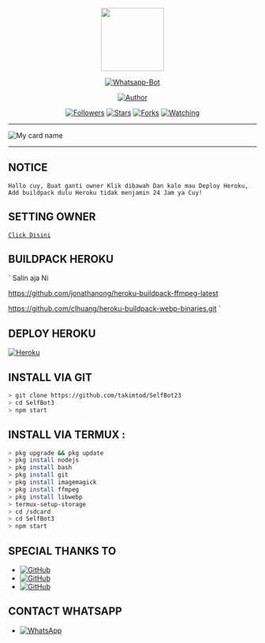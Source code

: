 <p align="center">
<img src="https://telegra.ph/file/c25a24e9dcdc935c42c8b.jpg/revision/latest/top-crop/width/300/height/300?cb=20190417164406" width="128" height="128"/>
</p>
<p align="center">
<a href="#"><img title="Whatsapp-Bot" src="https://img.shields.io/badge/SelfBot3-green?colorA=%23ff0000&colorB=%23017e40&style=for-the-badge"></a>
</p>
<p align="center">
<a href="https://github.com/takimtod"><img title="Author" src="https://img.shields.io/badge/Author-T A K I M-red.svg?style=for-the-badge&logo=github"></a>
</p>
<p align="center">
<a href="https://github.com/takimtod/followers"><img title="Followers" src="https://img.shields.io/github/followers/takimtod?color=blue&style=flat-square"></a>
<a href="https://github.com/takimtod/SelfBot3/stargazers/"><img title="Stars" src="https://img.shields.io/github/stars/takimtod/SelfBot3?color=red&style=flat-square"></a>
<a href="https://github.com/takimtod/SelfBot3/network/members"><img title="Forks" src="https://img.shields.io/github/forks/takimtod/SelfBot3?color=red&style=flat-square"></a>
<a href="https://github.com/takimtod/SelfBot3/watchers"><img title="Watching" src="https://img.shields.io/github/watchers/takimtod/SelfBot3?label=Watchers&color=blue&style=flat-square"></a>

--------

![My card name](https://cardivo.vercel.app/api?name=takimtod&description=DOOOR,%20WELCOME%20TO%20di%20github%20takimtod%20&image=https://telegra.ph/file/c25a24e9dcdc935c42c8b.jpg?v=4&backgroundColor=%23ecf0f1&instagram=zyee_ez&github=takimtod&pattern=leaf&colorPattern=%23eaeaea)

 ---------

## NOTICE

`
Hallo cuy, Buat ganti owner Klik dibawah
Dan kalo mau Deploy Heroku, Add buildpack dulu
Heroku tidak menjamin 24 Jam ya Cuy!
`

## SETTING OWNER

[`Click Disini`](https://github.com/takimtod/SelfBot3/blob/master/settings.json)

## BUILDPACK HEROKU

`
Salin aja Ni

https://github.com/jonathanong/heroku-buildpack-ffmpeg-latest

https://github.com/clhuang/heroku-buildpack-webp-binaries.git
`

## DEPLOY HEROKU

[![Heroku](https://www.herokucdn.com/deploy/button.svg)](https://dashboard.heroku.com/new?template=https%3A%2F%2Fgithub.com%2takimtod%2SelfBot3)

## INSTALL VIA GIT

```bash
> git clone https://github.com/takimtod/SelfBot23
> cd SelfBot3
> npm start
```

## INSTALL VIA TERMUX :

```bash
> pkg upgrade && pkg update
> pkg install nodejs
> pkg install bash
> pkg install git
> pkg install imagemagick
> pkg install ffmpeg
> pkg install libwebp
> termux-setup-storage
> cd /sdcard
> cd SelfBot3
> npm start
```

## SPECIAL THANKS TO
* <a href="https://github.com/adiwajshing/Baileys"><img alt="GitHub" src="https://img.shields.io/badge/adiwajshing/Baileys%20-%23121011.svg?&style=for-the-badge&logo=github&logoColor=white"/></a>
* <a href="https://github.com/officialdittaz"><img alt="GitHub" src="https://img.shields.io/badge/officialdittaz%20-%23121011.svg?&style=for-the-badge&logo=github&logoColor=white"/></a>
* <a href="https://github.com/takimtod"><img alt="GitHub" src="https://img.shields.io/badge/takimtod%20-%23121011.svg?&style=for-the-badge&logo=github&logoColor=white"/></a>

## CONTACT WHATSAPP
* <a href="https://wa.me/6282194424412"><img alt="WhatsApp" src="https://img.shields.io/badge/WhatsApp-25D366?style=for-the-badge&logo=whatsapp&logoColor=white"/></a>

